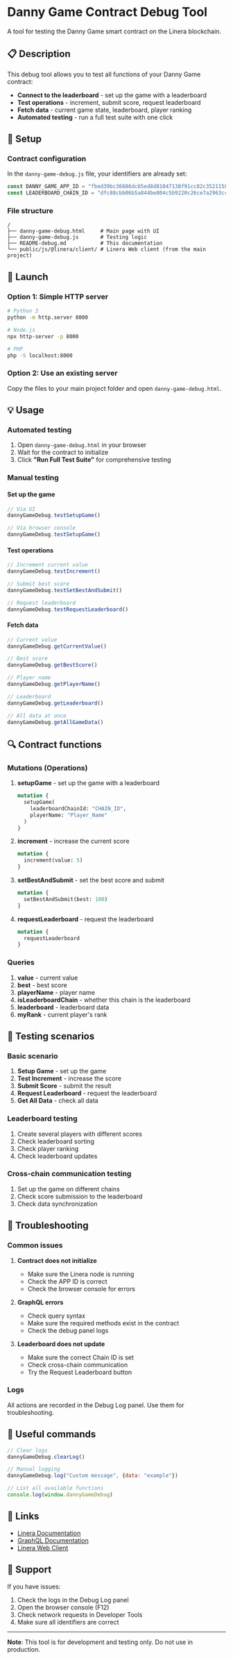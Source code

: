 # Danny Game Contract Debug Tool

A tool for testing the Danny Game smart contract on the Linera blockchain.

## 📋 Description

This debug tool allows you to test all functions of your Danny Game contract:

- **Connect to the leaderboard** - set up the game with a leaderboard
- **Test operations** - increment, submit score, request leaderboard
- **Fetch data** - current game state, leaderboard, player ranking
- **Automated testing** - run a full test suite with one click

## 🔧 Setup

### Contract configuration

In the `danny-game-debug.js` file, your identifiers are already set:

```javascript
const DANNY_GAME_APP_ID = "fbed39bc36686dc65ed8d81047138f91cc82c3521158d09ec55891123409d203";
const LEADERBOARD_CHAIN_ID = "dfc88cbb06b5a844be804c5b9220c26ce7a2963cc06d47492bdf28c073892ac6";
```

### File structure

```
/
├── danny-game-debug.html     # Main page with UI
├── danny-game-debug.js       # Testing logic
├── README-debug.md           # This documentation
└── public/js/@linera/client/ # Linera Web client (from the main project)
```

## 🚀 Launch

### Option 1: Simple HTTP server

```bash
# Python 3
python -m http.server 8000

# Node.js
npx http-server -p 8000

# PHP
php -S localhost:8000
```

### Option 2: Use an existing server

Copy the files to your main project folder and open `danny-game-debug.html`.

## 💡 Usage

### Automated testing

1. Open `danny-game-debug.html` in your browser
2. Wait for the contract to initialize
3. Click **"Run Full Test Suite"** for comprehensive testing

### Manual testing

#### Set up the game
```javascript
// Via UI
dannyGameDebug.testSetupGame()

// Via browser console
dannyGameDebug.testSetupGame()
```

#### Test operations
```javascript
// Increment current value
dannyGameDebug.testIncrement()

// Submit best score
dannyGameDebug.testSetBestAndSubmit()

// Request leaderboard
dannyGameDebug.testRequestLeaderboard()
```

#### Fetch data
```javascript
// Current value
dannyGameDebug.getCurrentValue()

// Best score
dannyGameDebug.getBestScore()

// Player name
dannyGameDebug.getPlayerName()

// Leaderboard
dannyGameDebug.getLeaderboard()

// All data at once
dannyGameDebug.getAllGameData()
```

## 🔍 Contract functions

### Mutations (Operations)

1. **setupGame** - set up the game with a leaderboard
   ```graphql
   mutation {
     setupGame(
       leaderboardChainId: "CHAIN_ID",
       playerName: "Player_Name"
     )
   }
   ```

2. **increment** - increase the current score
   ```graphql
   mutation {
     increment(value: 5)
   }
   ```

3. **setBestAndSubmit** - set the best score and submit
   ```graphql
   mutation {
     setBestAndSubmit(best: 100)
   }
   ```

4. **requestLeaderboard** - request the leaderboard
   ```graphql
   mutation {
     requestLeaderboard
   }
   ```

### Queries

1. **value** - current value
2. **best** - best score
3. **playerName** - player name
4. **isLeaderboardChain** - whether this chain is the leaderboard
5. **leaderboard** - leaderboard data
6. **myRank** - current player's rank

## 🎯 Testing scenarios

### Basic scenario

1. **Setup Game** - set up the game
2. **Test Increment** - increase the score
3. **Submit Score** - submit the result
4. **Request Leaderboard** - request the leaderboard
5. **Get All Data** - check all data

### Leaderboard testing

1. Create several players with different scores
2. Check leaderboard sorting
3. Check player ranking
4. Check leaderboard updates

### Cross-chain communication testing

1. Set up the game on different chains
2. Check score submission to the leaderboard
3. Check data synchronization

## 🐛 Troubleshooting

### Common issues

1. **Contract does not initialize**
   - Make sure the Linera node is running
   - Check the APP ID is correct
   - Check the browser console for errors

2. **GraphQL errors**
   - Check query syntax
   - Make sure the required methods exist in the contract
   - Check the debug panel logs

3. **Leaderboard does not update**
   - Make sure the correct Chain ID is set
   - Check cross-chain communication
   - Try the Request Leaderboard button

### Logs

All actions are recorded in the Debug Log panel. Use them for troubleshooting.

## 📝 Useful commands

```javascript
// Clear logs
dannyGameDebug.clearLog()

// Manual logging
dannyGameDebug.log("Custom message", {data: "example"})

// List all available functions
console.log(window.dannyGameDebug)
```

## 🔗 Links

- [Linera Documentation](https://docs.linera.io)
- [GraphQL Documentation](https://graphql.org/learn/)
- [Linera Web Client](https://github.com/linera-io/linera-web)

## 📧 Support

If you have issues:

1. Check the logs in the Debug Log panel
2. Open the browser console (F12)
3. Check network requests in Developer Tools
4. Make sure all identifiers are correct

---

**Note**: This tool is for development and testing only. Do not use in production. 